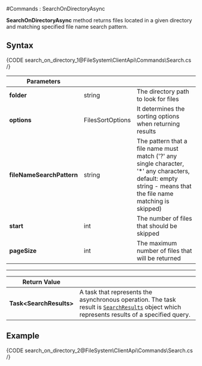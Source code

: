 ﻿#Commands : SearchOnDirectoryAsync

**SearchOnDirectoryAsync** method returns files located in a given directory and matching specified file name search pattern. 

## Syntax

{CODE search_on_directory_1@FileSystem\ClientApi\Commands\Search.cs /}

| Parameters | | |
| ------------- | ------------- | ----- |
| **folder** | string | The directory path to look for files |
| **options** | FilesSortOptions | It determines the sorting options when returning results |
| **fileNameSearchPattern** | string | The pattern that a file name must match ('?' any single character, '*' any characters, default: empty string - means that the file name matching is skipped) |
| **start** | int | The number of files that should be skipped |
| **pageSize** | int | The maximum number of files that will be returned |

<hr />

| Return Value | |
| ------------- | ------------- |
| **Task&lt;SearchResults&gt;** | A task that represents the asynchronous operation. The task result is [`SearchResults`](../../../../../glossary/search-results) object which represents results of a specified query. |

## Example

{CODE search_on_directory_2@FileSystem\ClientApi\Commands\Search.cs /}